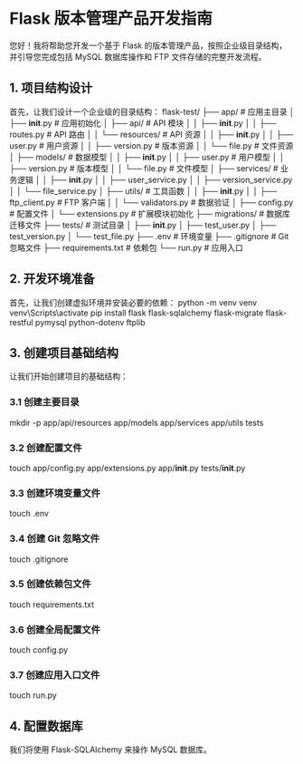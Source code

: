 # Flask 版本管理产品开发指南
您好！我将帮助您开发一个基于 Flask 的版本管理产品，按照企业级目录结构，并引导您完成包括 MySQL 数据库操作和 FTP 文件存储的完整开发流程。

## 1. 项目结构设计
首先，让我们设计一个企业级的目录结构：
flask-test/
├── app/                    # 应用主目录
│   ├── __init__.py         # 应用初始化
│   ├── api/                # API 模块
│   │   ├── __init__.py
│   │   ├── routes.py       # API 路由
│   │   └── resources/      # API 资源
│   │       ├── __init__.py
│   │       ├── user.py     # 用户资源
│   │       ├── version.py  # 版本资源
│   │       └── file.py     # 文件资源
│   ├── models/             # 数据模型
│   │   ├── __init__.py
│   │   ├── user.py         # 用户模型
│   │   ├── version.py      # 版本模型
│   │   └── file.py         # 文件模型
│   ├── services/           # 业务逻辑
│   │   ├── __init__.py
│   │   ├── user_service.py
│   │   ├── version_service.py
│   │   └── file_service.py
│   ├── utils/              # 工具函数
│   │   ├── __init__.py
│   │   ├── ftp_client.py   # FTP 客户端
│   │   └── validators.py   # 数据验证
│   ├── config.py           # 配置文件
│   └── extensions.py       # 扩展模块初始化
├── migrations/             # 数据库迁移文件
├── tests/                  # 测试目录
│   ├── __init__.py
│   ├── test_user.py
│   ├── test_version.py
│   └── test_file.py
├── .env                    # 环境变量
├── .gitignore              # Git 忽略文件
├── requirements.txt        # 依赖包
└── run.py                  # 应用入口
## 2. 开发环境准备
首先，让我们创建虚拟环境并安装必要的依赖：
python -m venv venv
venv\Scripts\activate
pip install flask flask-sqlalchemy flask-migrate flask-restful pymysql python-dotenv ftplib
## 3. 创建项目基础结构
让我们开始创建项目的基础结构：
### 3.1 创建主要目录
mkdir -p app/api/resources app/models app/services app/utils tests
### 3.2 创建配置文件
touch app/config.py app/extensions.py app/__init__.py tests/__init__.py
### 3.3 创建环境变量文件
touch .env
### 3.4 创建 Git 忽略文件
touch .gitignore
### 3.5 创建依赖包文件
touch requirements.txt
### 3.6 创建全局配置文件
touch config.py
### 3.7 创建应用入口文件
touch run.py
## 4. 配置数据库
我们将使用 Flask-SQLAlchemy 来操作 MySQL 数据库。

